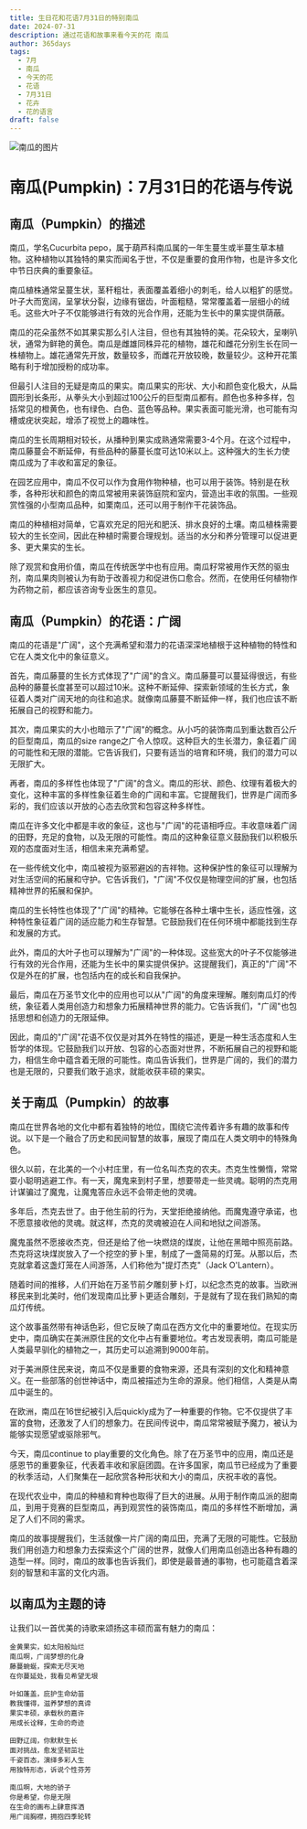 ```yaml
---
title: 生日花和花语7月31日的特别南瓜
date: 2024-07-31
description: 通过花语和故事来看今天的花 南瓜
author: 365days
tags:
  - 7月
  - 南瓜
  - 今天的花
  - 花语
  - 7月31日
  - 花卉
  - 花的语言
draft: false
---
```



![南瓜的图片](https://cdn.pixabay.com/photo/2018/08/08/12/05/pumpkin-flower-3592007_1280.jpg#center#center)


# 南瓜(Pumpkin)：7月31日的花语与传说

## 南瓜（Pumpkin）的描述

南瓜，学名Cucurbita pepo，属于葫芦科南瓜属的一年生蔓生或半蔓生草本植物。这种植物以其独特的果实而闻名于世，不仅是重要的食用作物，也是许多文化中节日庆典的重要象征。

南瓜植株通常呈蔓生状，茎秆粗壮，表面覆盖着细小的刺毛，给人以粗犷的感觉。叶子大而宽阔，呈掌状分裂，边缘有锯齿，叶面粗糙，常常覆盖着一层细小的绒毛。这些大叶子不仅能够进行有效的光合作用，还能为生长中的果实提供荫蔽。

南瓜的花朵虽然不如其果实那么引人注目，但也有其独特的美。花朵较大，呈喇叭状，通常为鲜艳的黄色。南瓜是雌雄同株异花的植物，雄花和雌花分别生长在同一株植物上。雄花通常先开放，数量较多，而雌花开放较晚，数量较少。这种开花策略有利于增加授粉的成功率。

但最引人注目的无疑是南瓜的果实。南瓜果实的形状、大小和颜色变化极大，从扁圆形到长条形，从拳头大小到超过100公斤的巨型南瓜都有。颜色也多种多样，包括常见的橙黄色，也有绿色、白色、蓝色等品种。果实表面可能光滑，也可能有沟槽或疣状突起，增添了视觉上的趣味性。

南瓜的生长周期相对较长，从播种到果实成熟通常需要3-4个月。在这个过程中，南瓜藤蔓会不断延伸，有些品种的藤蔓长度可达10米以上。这种强大的生长力使南瓜成为了丰收和富足的象征。

在园艺应用中，南瓜不仅可以作为食用作物种植，也可以用于装饰。特别是在秋季，各种形状和颜色的南瓜常被用来装饰庭院和室内，营造出丰收的氛围。一些观赏性强的小型南瓜品种，如栗南瓜，还可以用于制作干花装饰品。

南瓜的种植相对简单，它喜欢充足的阳光和肥沃、排水良好的土壤。南瓜植株需要较大的生长空间，因此在种植时需要合理规划。适当的水分和养分管理可以促进更多、更大果实的生长。

除了观赏和食用价值，南瓜在传统医学中也有应用。南瓜籽常被用作天然的驱虫剂，南瓜果肉则被认为有助于改善视力和促进伤口愈合。然而，在使用任何植物作为药物之前，都应该咨询专业医生的意见。

## 南瓜（Pumpkin）的花语：广阔

南瓜的花语是"广阔"，这个充满希望和潜力的花语深深地植根于这种植物的特性和它在人类文化中的象征意义。

首先，南瓜藤蔓的生长方式体现了"广阔"的含义。南瓜藤蔓可以蔓延得很远，有些品种的藤蔓长度甚至可以超过10米。这种不断延伸、探索新领域的生长方式，象征着人类对广阔天地的向往和追求。就像南瓜藤蔓不断延伸一样，我们也应该不断拓展自己的视野和能力。

其次，南瓜果实的大小也暗示了"广阔"的概念。从小巧的装饰南瓜到重达数百公斤的巨型南瓜，南瓜的size range之广令人惊叹。这种巨大的生长潜力，象征着广阔的可能性和无限的潜能。它告诉我们，只要有适当的培育和环境，我们的潜力可以无限扩大。

再者，南瓜的多样性也体现了"广阔"的含义。南瓜的形状、颜色、纹理有着极大的变化，这种丰富的多样性象征着生命的广阔和丰富。它提醒我们，世界是广阔而多彩的，我们应该以开放的心态去欣赏和包容这种多样性。

南瓜在许多文化中都是丰收的象征，这也与"广阔"的花语相呼应。丰收意味着广阔的田野，充足的食物，以及无限的可能性。南瓜的这种象征意义鼓励我们以积极乐观的态度面对生活，相信未来充满希望。

在一些传统文化中，南瓜被视为驱邪避凶的吉祥物。这种保护性的象征可以理解为对生活空间的拓展和守护。它告诉我们，"广阔"不仅仅是物理空间的扩展，也包括精神世界的拓展和保护。

南瓜的生长特性也体现了"广阔"的精神。它能够在各种土壤中生长，适应性强，这种特性象征着广阔的适应能力和生存智慧。它鼓励我们在任何环境中都能找到生存和发展的方式。

此外，南瓜的大叶子也可以理解为"广阔"的一种体现。这些宽大的叶子不仅能够进行有效的光合作用，还能为生长中的果实提供保护。这提醒我们，真正的"广阔"不仅是外在的扩展，也包括内在的成长和自我保护。

最后，南瓜在万圣节文化中的应用也可以从"广阔"的角度来理解。雕刻南瓜灯的传统，象征着人类用创造力和想象力拓展精神世界的能力。它告诉我们，"广阔"也包括思想和创造力的无限延伸。

因此，南瓜的"广阔"花语不仅仅是对其外在特性的描述，更是一种生活态度和人生哲学的体现。它鼓励我们以开放、包容的心态面对世界，不断拓展自己的视野和能力，相信生命中蕴含着无限的可能性。南瓜告诉我们，世界是广阔的，我们的潜力也是无限的，只要我们敢于追求，就能收获丰硕的果实。

## 关于南瓜（Pumpkin）的故事

南瓜在世界各地的文化中都有着独特的地位，围绕它流传着许多有趣的故事和传说。以下是一个融合了历史和民间智慧的故事，展现了南瓜在人类文明中的特殊角色。

很久以前，在北美的一个小村庄里，有一位名叫杰克的农夫。杰克生性懒惰，常常耍小聪明逃避工作。有一天，魔鬼来到村子里，想要带走一些灵魂。聪明的杰克用计谋骗过了魔鬼，让魔鬼答应永远不会带走他的灵魂。

多年后，杰克去世了。由于他生前的行为，天堂拒绝接纳他。而魔鬼遵守承诺，也不愿意接收他的灵魂。就这样，杰克的灵魂被迫在人间和地狱之间游荡。

魔鬼虽然不愿接收杰克，但还是给了他一块燃烧的煤炭，让他在黑暗中照亮前路。杰克将这块煤炭放入了一个挖空的萝卜里，制成了一盏简易的灯笼。从那以后，杰克就拿着这盏灯笼在人间游荡，人们称他为"提灯杰克"（Jack O'Lantern）。

随着时间的推移，人们开始在万圣节前夕雕刻萝卜灯，以纪念杰克的故事。当欧洲移民来到北美时，他们发现南瓜比萝卜更适合雕刻，于是就有了现在我们熟知的南瓜灯传统。

这个故事虽然带有神话色彩，但它反映了南瓜在西方文化中的重要地位。在现实历史中，南瓜确实在美洲原住民的文化中占有重要地位。考古发现表明，南瓜可能是人类最早驯化的植物之一，其历史可以追溯到9000年前。

对于美洲原住民来说，南瓜不仅是重要的食物来源，还具有深刻的文化和精神意义。在一些部落的创世神话中，南瓜被描述为生命的源泉。他们相信，人类是从南瓜中诞生的。

在欧洲，南瓜在16世纪被引入后quickly成为了一种重要的作物。它不仅提供了丰富的食物，还激发了人们的想象力。在民间传说中，南瓜常常被赋予魔力，被认为能够实现愿望或驱除邪气。

今天，南瓜continue to play重要的文化角色。除了在万圣节中的应用，南瓜还是感恩节的重要象征，代表着丰收和家庭团圆。在许多国家，南瓜节已经成为了重要的秋季活动，人们聚集在一起欣赏各种形状和大小的南瓜，庆祝丰收的喜悦。

在现代农业中，南瓜的种植和育种也取得了巨大的进展。从用于制作南瓜派的甜南瓜，到用于竞赛的巨型南瓜，再到观赏性的装饰南瓜，南瓜的多样性不断增加，满足了人们不同的需求。

南瓜的故事提醒我们，生活就像一片广阔的南瓜田，充满了无限的可能性。它鼓励我们用创造力和想象力去探索这个广阔的世界，就像人们用南瓜创造出各种有趣的造型一样。同时，南瓜的故事也告诉我们，即使是最普通的事物，也可能蕴含着深刻的智慧和丰富的文化内涵。

## 以南瓜为主题的诗

让我们以一首优美的诗歌来颂扬这丰硕而富有魅力的南瓜：

```
金黄果实，如太阳般灿烂
南瓜啊，广阔梦想的化身
藤蔓蜿蜒，探索无尽天地
在你蔓延处，我看见希望无垠

叶如蓬盖，庇护生命幼苗
教我懂得，滋养梦想的真谛
果实丰硕，承载秋的嘉许
用成长诠释，生命的奇迹

田野辽阔，你默默生长
面对挑战，愈发坚韧茁壮
千姿百态，演绎多彩人生
用独特形态，诉说个性芬芳

南瓜啊，大地的骄子
你是希望，你是无限
在生命的画布上肆意挥洒
用广阔胸襟，拥抱四季轮转
```

